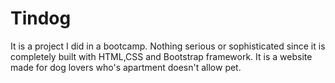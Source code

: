 # Tindog
It is a project I did in a bootcamp. Nothing serious or sophisticated since it is completely built with HTML,CSS and Bootstrap framework. It is a website made for dog lovers who's apartment doesn't allow pet.
